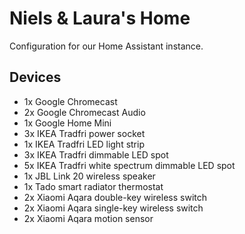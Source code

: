# Niels & Laura's Home

Configuration for our Home Assistant instance.

## Devices

- 1x Google Chromecast
- 2x Google Chromecast Audio
- 1x Google Home Mini
- 3x IKEA Tradfri power socket
- 1x IKEA Tradfri LED light strip
- 3x IKEA Tradfri dimmable LED spot
- 5x IKEA Tradfri white spectrum dimmable LED spot
- 1x JBL Link 20 wireless speaker
- 1x Tado smart radiator thermostat
- 2x Xiaomi Aqara double-key wireless switch
- 2x Xiaomi Aqara single-key wireless switch
- 2x Xiaomi Aqara motion sensor
